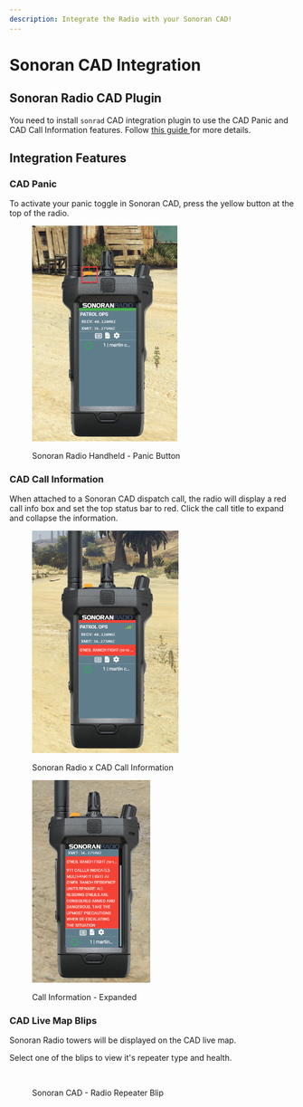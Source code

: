 ```yaml
---
description: Integrate the Radio with your Sonoran CAD!
---
```


# Sonoran CAD Integration

## Sonoran Radio CAD Plugin

You need to install `sonrad` CAD integration plugin to use the CAD Panic and CAD Call Information features. Follow [this guide ](https://info.sonorancad.com/integration-plugins/integration-plugins/available-plugins/sonoran-radio-sonrad)for more details.

## Integration Features

### CAD Panic

To activate your panic toggle in Sonoran CAD, press the yellow button at the top of the radio.

<figure><img src="../../.gitbook/assets/image.png" alt="" width="257"><figcaption><p>Sonoran Radio Handheld - Panic Button</p></figcaption></figure>

### CAD Call Information

When attached to a Sonoran CAD dispatch call, the radio will display a red call info box and set the top status bar to red. Click the call title to expand and collapse the information.

<div data-full-width="false">

<figure><img src="../../.gitbook/assets/image (1).png" alt="" width="259"><figcaption><p>Sonoran Radio x CAD Call Information</p></figcaption></figure>

 

<figure><img src="../../.gitbook/assets/FiveM_b3095_GTAProcess_hDcNs1gDMg.png" alt="" width="209"><figcaption><p>Call Information - Expanded</p></figcaption></figure>

</div>

### CAD Live Map Blips

Sonoran Radio towers will be displayed on the CAD live map.

Select one of the blips to view it's repeater type and health.

<figure><img src="https://images-ext-1.discordapp.net/external/UCOS4shZ93alesYS8xuz-omc1gsV8kCywlruTvwryiY/https/cdn.jordan2139.me/u/1052403544944283680/HwSdpZyk.png?format=webp&#x26;quality=lossless" alt="" width="375"><figcaption><p>Sonoran CAD - Radio Repeater Blip</p></figcaption></figure>
